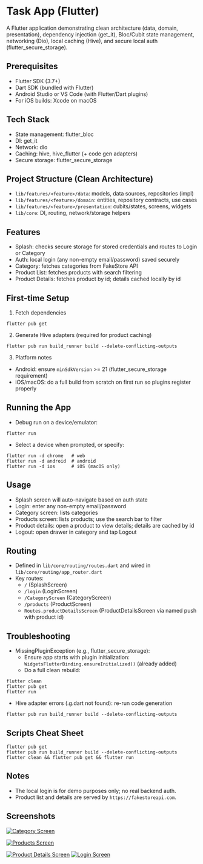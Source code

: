 # Task App (Flutter)

A Flutter application demonstrating clean architecture (data, domain, presentation), dependency injection (get_it), Bloc/Cubit state management, networking (Dio), local caching (Hive), and secure local auth (flutter_secure_storage).

## Prerequisites
- Flutter SDK (3.7+)
- Dart SDK (bundled with Flutter)
- Android Studio or VS Code (with Flutter/Dart plugins)
- For iOS builds: Xcode on macOS

## Tech Stack
- State management: flutter_bloc
- DI: get_it
- Network: dio
- Caching: hive, hive_flutter (+ code gen adapters)
- Secure storage: flutter_secure_storage

## Project Structure (Clean Architecture)
- `lib/features/<feature>/data`: models, data sources, repositories (impl)
- `lib/features/<feature>/domain`: entities, repository contracts, use cases
- `lib/features/<feature>/presentation`: cubits/states, screens, widgets
- `lib/core`: DI, routing, network/storage helpers

## Features
- Splash: checks secure storage for stored credentials and routes to Login or Category
- Auth: local login (any non-empty email/password) saved securely
- Category: fetches categories from FakeStore API
- Product List: fetches products with search filtering
- Product Details: fetches product by id; details cached locally by id

## First-time Setup
1) Fetch dependencies
```
flutter pub get
```

2) Generate Hive adapters (required for product caching)
```
flutter pub run build_runner build --delete-conflicting-outputs
```

3) Platform notes
- Android: ensure `minSdkVersion` >= 21 (flutter_secure_storage requirement)
- iOS/macOS: do a full build from scratch on first run so plugins register properly

## Running the App
- Debug run on a device/emulator:
```
flutter run
```
- Select a device when prompted, or specify:
```
flutter run -d chrome   # web
flutter run -d android  # android
flutter run -d ios      # iOS (macOS only)
```

## Usage
- Splash screen will auto-navigate based on auth state
- Login: enter any non-empty email/password
- Category screen: lists categories
- Products screen: lists products; use the search bar to filter
- Product details: open a product to view details; details are cached by id
- Logout: open drawer in category and tap Logout

## Routing
- Defined in `lib/core/routing/routes.dart` and wired in `lib/core/routing/app_router.dart`
- Key routes:
  - `/` (SplashScreen)
  - `/login` (LoginScreen)
  - `/CategoryScreen` (CategoryScreen)
  - `/products` (ProductScreen)
  - `Routes.productDetailsScreen` (ProductDetailsScreen via named push with product id)

## Troubleshooting
- MissingPluginException (e.g., flutter_secure_storage):
  - Ensure app starts with plugin initialization: `WidgetsFlutterBinding.ensureInitialized()` (already added)
  - Do a full clean rebuild:
```
flutter clean
flutter pub get
flutter run
```
- Hive adapter errors (.g.dart not found): re-run code generation
```
flutter pub run build_runner build --delete-conflicting-outputs
```

## Scripts Cheat Sheet
```
flutter pub get
flutter pub run build_runner build --delete-conflicting-outputs
flutter clean && flutter pub get && flutter run
```

## Notes
- The local login is for demo purposes only; no real backend auth.
- Product list and details are served by `https://fakestoreapi.com`.

## Screenshots

[![Category Screen](screenshots/categoryScreen.jpg)](screenshots/categoryScreen.jpg)

[![Products Screen](screenshots/productsScreen.jpg)](screenshots/productsScreen.jpg)

[![Product Details Screen](screenshots/productDetailsScreen.jpg)](screenshots/productDetailsScreen.jpg)
[![Login Screen](screenshots/loginScreen.jpg)](screenshots/loginScreen.jpg)